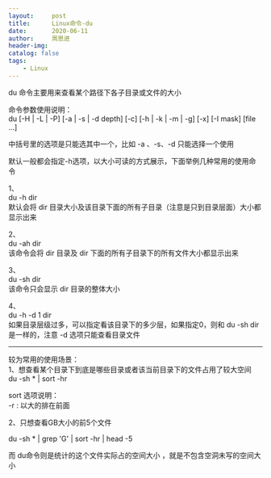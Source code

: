 ```yaml
---
layout:     post
title:      Linux命令-du
date:       2020-06-11
author:     周思进
header-img:	
catalog: false
tags:
    - Linux
---
```



du 命令主要用来查看某个路径下各子目录或文件的大小

命令参数使用说明：  
du [-H | -L | -P] [-a | -s | -d depth] [-c] [-h | -k | -m | -g] [-x] [-I mask] [file ...] 

中括号里的选项是只能选其中一个，比如 -a 、-s、-d 只能选择一个使用  

默认一般都会指定-h选项，以大小可读的方式展示，下面举例几种常用的使用命令

1、  
du -h dir  
默认会将 dir 目录大小及该目录下面的所有子目录（注意是只到目录层面）大小都显示出来


2、  
du -ah dir  
该命令会将 dir 目录及 dir 下面的所有子目录下的所有文件大小都显示出来


3、  
du -sh dir  
该命令只会显示 dir 目录的整体大小  


4、  
du -h -d 1 dir  
如果目录层级过多，可以指定看该目录下的多少层，如果指定0，则和 du -sh dir 是一样的，注意 -d 选项只能查看目录文件


---

较为常用的使用场景：  
1、想查看某个目录下到底是哪些目录或者该当前目录下的文件占用了较大空间  
du -sh * | sort -hr

sort 选项说明：  
-r : 以大的排在前面


2、只想查看GB大小的前5个文件

du -sh * \| grep 'G' \| sort -hr \| head -5



而 du命令则是统计的这个文件实际占的空间大小 ，就是不包含空洞未写的空间大小

